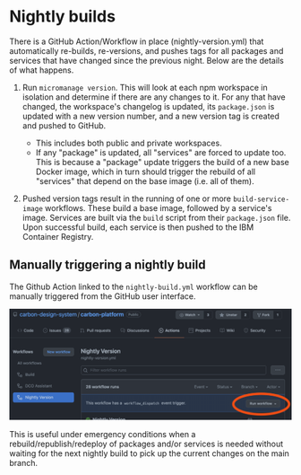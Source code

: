 # Nightly builds

There is a GitHub Action/Workflow in place (nightly-version.yml) that automatically re-builds,
re-versions, and pushes tags for all packages and services that have changed since the previous
night. Below are the details of what happens.

1. Run `micromanage version`. This will look at each npm workspace in isolation and determine if
   there are any changes to it. For any that have changed, the workspace's changelog is updated, its
   `package.json` is updated with a new version number, and a new version tag is created and pushed
   to GitHub.

   - This includes both public and private workspaces.
   - If any "package" is updated, all "services" are forced to update too. This is because a
     "package" update triggers the build of a new base Docker image, which in turn should trigger
     the rebuild of all "services" that depend on the base image (i.e. all of them).

1. Pushed version tags result in the running of one or more `build-service-image` workflows. These
   build a base image, followed by a service's image. Services are built via the `build` script from
   their `package.json` file. Upon successful build, each service is then pushed to the IBM
   Container Registry.

## Manually triggering a nightly build

The Github Action linked to the `nightly-build.yml` workflow can be manually triggered from the
GitHub user interface.

![Github UI, Actions, Nightly Version, Run workflow](./images/nightly-builds-run-workflow.png)

This is useful under emergency conditions when a rebuild/republish/redeploy of packages and/or
services is needed without waiting for the next nightly build to pick up the current changes on the
main branch.
